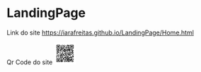 # LandingPage
 
 Link do site https://iarafreitas.github.io/LandingPage/Home.html

 

Qr Code do site
<img src="img/QrCode.png" width="50px" alt="QrCode">

